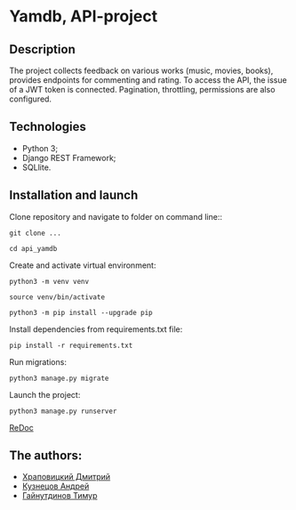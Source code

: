 # Yamdb, API-project

## Description

The project collects feedback on various works (music, movies, books), provides endpoints for commenting and rating.
To access the API, the issue of a JWT token is connected. Pagination, throttling, permissions are also configured.

## Technologies

- Python 3;
- Django REST Framework;
- SQLlite.

## Installation and launch

Clone repository and navigate to folder on command line::

```
git clone ...
```

```
cd api_yamdb
```

Create and activate virtual environment:

```
python3 -m venv venv
```

```
source venv/bin/activate
```

```
python3 -m pip install --upgrade pip
```

Install dependencies from requirements.txt file:

```
pip install -r requirements.txt
```

Run migrations:

```
python3 manage.py migrate
```

Launch the project:

```
python3 manage.py runserver
```

[ReDoc](http://127.0.0.1:8000/redoc/)

## The authors:
- [Храповицкий Дмитрий](https://github.com/dimkafaint)
- [Кузнецов Андрей](https://github.com/HoodFast)
- [Гайнутдинов Тимур](https://github.com/timurgain)
